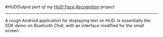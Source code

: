 #HUDOutput
_part of my [HUD Face Recognition](https://github.com/revansopher/HUDPassthrough) project_

---
A rough Android application for displaying text on HUD. Is essentially the SDK demo on Bluetooth Chat, with an interface modified for the small screen.
